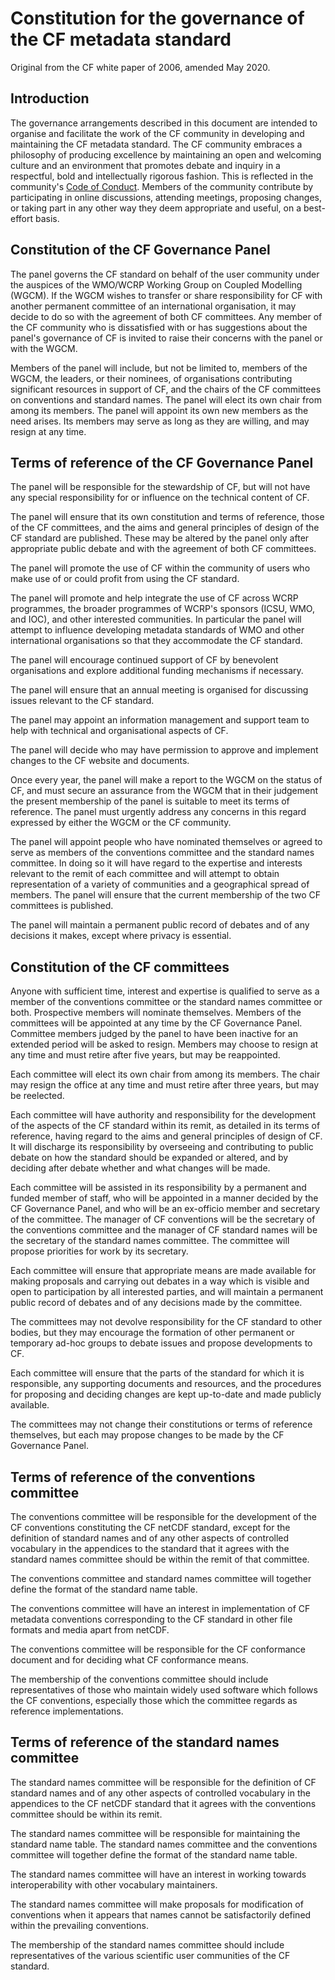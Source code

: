 # Constitution for the governance of the CF metadata standard

Original from the CF white paper of 2006, amended May 2020.

## Introduction

The governance arrangements described in this document are intended to organise and facilitate the work of the CF community in developing and maintaining the CF metadata standard.
The CF community embraces a philosophy of producing excellence by maintaining an open and welcoming culture and an environment that promotes debate and inquiry in a respectful, bold and intellectually rigorous fashion.
This is reflected in the community's [Code of Conduct][code-of-conduct].
Members of the community contribute by participating in online discussions, attending meetings, proposing changes, or taking part in any other way they deem appropriate and useful, on a best-effort basis.

## Constitution of the CF Governance Panel

The panel governs the CF standard on behalf of the user community under the auspices of the WMO/WCRP Working Group on Coupled Modelling (WGCM).
If the WGCM wishes to transfer or share responsibility for CF with another permanent committee of an international organisation, it may decide to do so with the agreement of both CF committees.
Any member of the CF community who is dissatisfied with or has suggestions about the panel's governance of CF is invited to raise their concerns with the panel or with the WGCM.

Members of the panel will include, but not be limited to, members of the WGCM, the leaders, or their nominees, of organisations contributing significant resources in support of CF, and the chairs of the CF committees on conventions and standard names.
The panel will elect its own chair from among its members.
The panel will appoint its own new members as the need arises.
Its members may serve as long as they are willing, and may resign at any time.

## Terms of reference of the CF Governance Panel

The panel will be responsible for the stewardship of CF, but will not have any special responsibility for or influence on the technical content of CF.

The panel will ensure that its own constitution and terms of reference, those of the CF committees, and the aims and general principles of design of the CF standard are published.
These may be altered by the panel only after appropriate public debate and with the agreement of both CF committees.

The panel will promote the use of CF within the community of users who make use of or could profit from using the CF standard.

The panel will promote and help integrate the use of CF across WCRP programmes, the broader programmes of WCRP's sponsors (ICSU, WMO, and IOC), and other interested communities.
In particular the panel will attempt to influence developing metadata standards of WMO and other international organisations so that they accommodate the CF standard.

The panel will encourage continued support of CF by benevolent organisations and explore additional funding mechanisms if necessary.

The panel will ensure that an annual meeting is organised for discussing issues relevant to the CF standard.

The panel may appoint an information management and support team to help with technical and organisational aspects of CF.

The panel will decide who may have permission to approve and implement changes to the CF website and documents.

Once every year, the panel will make a report to the WGCM on the status of CF, and must secure an assurance from the WGCM that in their judgement the present membership of the panel is suitable to meet its terms of reference.
The panel must urgently address any concerns in this regard expressed by either the WGCM or the CF community.

The panel will appoint people who have nominated themselves or agreed to serve as members of the conventions committee and the standard names committee.
In doing so it will have regard to the expertise and interests relevant to the remit of each committee and will attempt to obtain representation of a variety of communities and a geographical spread of members.
The panel will ensure that the current membership of the two CF committees is published.

The panel will maintain a permanent public record of debates and of any decisions it makes, except where privacy is essential.

## Constitution of the CF committees

Anyone with sufficient time, interest and expertise is qualified to serve as a member of the conventions committee or the standard names committee or both.
Prospective members will nominate themselves.
Members of the committees will be appointed at any time by the CF Governance Panel.
Committee members judged by the panel to have been inactive for an extended period will be asked to resign.
Members may choose to resign at any time and must retire after five years, but may be reappointed.

Each committee will elect its own chair from among its members.
The chair may resign the office at any time and must retire after three years, but may be reelected.

Each committee will have authority and responsibility for the development of the aspects of the CF standard within its remit, as detailed in its terms of reference, having regard to the aims and general principles of design of CF.
It will discharge its responsibility by overseeing and contributing to public debate on how the standard should be expanded or altered, and by deciding after debate whether and what changes will be made.

Each committee will be assisted in its responsibility by a permanent and funded member of staff, who will be appointed in a manner decided by the CF Governance Panel, and who will be an ex-officio member and secretary of the committee.
The manager of CF conventions will be the secretary of the conventions committee and the manager of CF standard names will be the secretary of the standard names committee.
The committee will propose priorities for work by its secretary.

Each committee will ensure that appropriate means are made available for making proposals and carrying out debates in a way which is visible and open to participation by all interested parties, and will maintain a permanent public record of debates and of any decisions made by the committee.

The committees may not devolve responsibility for the CF standard to other bodies, but they may encourage the formation of other permanent or temporary ad-hoc groups to debate issues and propose developments to CF.

Each committee will ensure that the parts of the standard for which it is responsible, any supporting documents and resources, and the procedures for proposing and deciding changes are kept up-to-date and made publicly available.

The committees may not change their constitutions or terms of reference themselves, but each may propose changes to be made by the CF Governance Panel.

## Terms of reference of the conventions committee

The conventions committee will be responsible for the development of the CF conventions constituting the CF netCDF standard, except for the definition of standard names and of any other aspects of controlled vocabulary in the appendices to the standard that it agrees with the standard names committee should be within the remit of that committee.

The conventions committee and standard names committee will together define the format of the standard name table.

The conventions committee will have an interest in implementation of CF metadata conventions corresponding to the CF standard in other file formats and media apart from netCDF.

The conventions committee will be responsible for the CF conformance document and for deciding what CF conformance means.

The membership of the conventions committee should include representatives of those who maintain widely used software which follows the CF conventions, especially those which the committee regards as reference implementations.

## Terms of reference of the standard names committee

The standard names committee will be responsible for the definition of CF standard names and of any other aspects of controlled vocabulary in the appendices to the CF netCDF standard that it agrees with the conventions committee should be within its remit.

The standard names committee will be responsible for maintaining the standard name table.
The standard names committee and the conventions committee will together define the format of the standard name table.

The standard names committee will have an interest in working towards interoperability with other vocabulary maintainers.

The standard names committee will make proposals for modification of conventions when it appears that names cannot be satisfactorily defined within the prevailing conventions.

The membership of the standard names committee should include representatives of the various scientific user communities of the CF standard.

[code-of-conduct]: (https://github.com/cf-convention/cf-conventions/blob/main/CODE_OF_CONDUCT.md)
